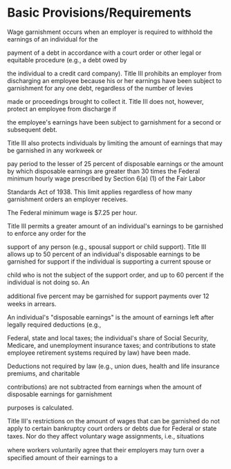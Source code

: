 # Basic Provisions/Requirements

Wage garnishment occurs when an employer is required to withhold the earnings of an individual for the

payment of a debt in accordance with a court order or other legal or equitable procedure (e.g., a debt owed by

the individual to a credit card company). Title III prohibits an employer from discharging an employee because his or her earnings have been subject to garnishment for any one debt, regardless of the number of levies

made or proceedings brought to collect it. Title III does not, however, protect an employee from discharge if

the employee's earnings have been subject to garnishment for a second or subsequent debt.

Title III also protects individuals by limiting the amount of earnings that may be garnished in any workweek or

pay period to the lesser of 25 percent of disposable earnings or the amount by which disposable earnings are greater than 30 times the Federal minimum hourly wage prescribed by Section 6(a) (1) of the Fair Labor

Standards Act of 1938. This limit applies regardless of how many garnishment orders an employer receives.

The Federal minimum wage is $7.25 per hour.

Title III permits a greater amount of an individual's earnings to be garnished to enforce any order for the

support of any person (e.g., spousal support or child support). Title III allows up to 50 percent of an individual's disposable earnings to be garnished for support if the individual is supporting a current spouse or

child who is not the subject of the support order, and up to 60 percent if the individual is not doing so. An

additional ﬁve percent may be garnished for support payments over 12 weeks in arrears.

An individual's "disposable earnings" is the amount of earnings left after legally required deductions (e.g.,

Federal, state and local taxes; the individual's share of Social Security, Medicare, and unemployment insurance taxes; and contributions to state employee retirement systems required by law) have been made.

Deductions not required by law (e.g., union dues, health and life insurance premiums, and charitable

contributions) are not subtracted from earnings when the amount of disposable earnings for garnishment

purposes is calculated.

Title III's restrictions on the amount of wages that can be garnished do not apply to certain bankruptcy court orders or debts due for Federal or state taxes. Nor do they aﬀect voluntary wage assignments, i.e., situations

where workers voluntarily agree that their employers may turn over a speciﬁed amount of their earnings to a